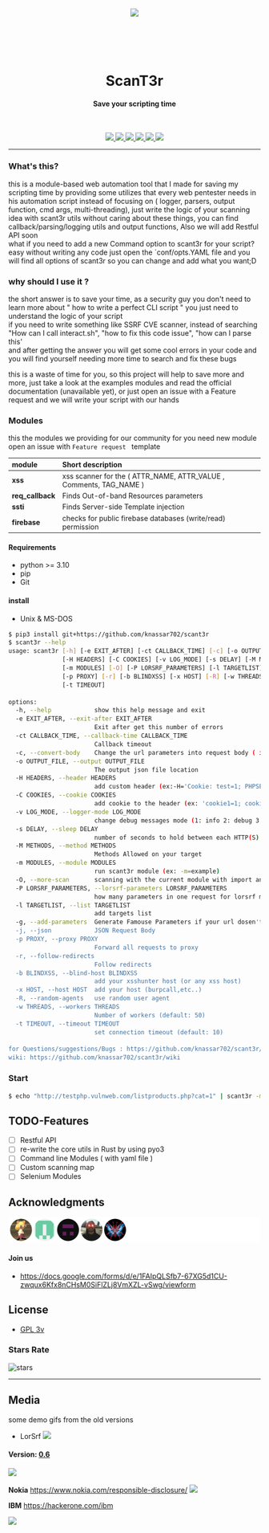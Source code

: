 
<h3 align="center">
  <img src="https://user-images.githubusercontent.com/45688522/173450798-63ea513f-06aa-4845-8512-7262d97285ac.png" width="600px">
</h3>



<h1 align="center">
  <br>
  <br>
  ScanT3r <br><h4 align="center">Save your scripting time</h4>
  <br>  
</h1>

<p align="center">
  <a href="https://github.com//scant3r/releases">
    <img src="https://img.shields.io/github/release/knassar702/scant3r.svg">
  </a>
  <a href="https://github.com/knassar702/scant3r/issues?q=is%3Aissue+is%3Aclosed">
      <img src="https://img.shields.io/github/issues-closed-raw/knassar702/scant3r?color=dark-green&label=issues%20fixed">
  </a>
  <a href="https://img.shields.io/github/stars/knassar702/scant3r">
      <img src="https://img.shields.io/github/stars/knassar702/scant3r">
  </a>
  <a href="https://img.shields.io/github/forks/knassar702/scant3r">
      <img src="https://img.shields.io/github/forks/knassar702/scant3r">
  </a>
  <a href="https://img.shields.io/github/issues/knassar702/scant3r">
      <img src="https://img.shields.io/github/issues/knassar702/scant3r">
  </a>
  <a href="https://img.shields.io/github/license/knassar702/scant3r">
      <img src="https://img.shields.io/github/license/knassar702/scant3r">
  </a>
</p>

***

### What's this?
this is a module-based web automation tool that I made for saving my scripting
time by providing some utilizes that every web pentester needs in his automation script
instead of focusing on ( logger, parsers, output function, cmd args, multi-threading),
just write the logic of your scanning idea with scant3r utils without caring
about these things, you can find callback/parsing/logging utils and output functions, Also we will add Restful API soon <br>
what if you need to add a new Command option to scant3r for your script? <br>
easy without writing any code just open the `conf/opts.YAML file and you will find all options of scant3r so you can change and add what you want;D


### why should I use it ?
the short answer is to save your time, as a security guy you don't need to
learn more about " how to write a perfect CLI script " you just need to
understand the logic of your script <br> if you need to write something like SSRF
CVE scanner, instead of searching "How can I call interact.sh", "how to fix this
code issue", "how can I parse this' <br> and after getting the answer you will get
some cool errors in your code and you will find yourself needing more time to
search and fix these bugs <br>

this is a waste of time for you, so this project will help to
save more and more, just take a look at the examples modules and read the
official documentation (unavailable yet), or just open an issue with a
Feature request and we will write your script with our hands

### Modules

this the modules we providing for our community for you need new module open an issue with `Feature request
` template 

| module         | Short description                                           |
| :------------- | :-------------                                               |
| **xss** | xss scanner for the ( ATTR_NAME, ATTR_VALUE , Comments, TAG_NAME ) |
| **req_callback**     | Finds Out-of-band Resources parameters |
| **ssti**       | Finds Server-side Template injection                                         |
| **firebase**   | checks for public firebase databases (write/read) permission  |

#### Requirements
* python >= 3.10
* pip
* Git

#### install
* Unix & MS-DOS

```bash
$ pip3 install git+https://github.com/knassar702/scant3r
$ scant3r --help
usage: scant3r [-h] [-e EXIT_AFTER] [-ct CALLBACK_TIME] [-c] [-o OUTPUT_FILE]
               [-H HEADERS] [-C COOKIES] [-v LOG_MODE] [-s DELAY] [-M METHODS]
               [-m MODULES] [-O] [-P LORSRF_PARAMETERS] [-l TARGETLIST] [-g] [-j]
               [-p PROXY] [-r] [-b BLINDXSS] [-x HOST] [-R] [-w THREADS]
               [-t TIMEOUT]

options:
  -h, --help            show this help message and exit
  -e EXIT_AFTER, --exit-after EXIT_AFTER
                        Exit after get this number of errors
  -ct CALLBACK_TIME, --callback-time CALLBACK_TIME
                        Callback timeout
  -c, --convert-body    Change the url parameters into request body ( in non-GET methods )
  -o OUTPUT_FILE, --output OUTPUT_FILE
                        The output json file location
  -H HEADERS, --header HEADERS
                        add custom header (ex:-H='Cookie: test=1; PHPSESSID=test')
  -C COOKIES, --cookie COOKIES
                        add cookie to the header (ex: 'cookie1=1; cookie2=2')
  -v LOG_MODE, --logger-mode LOG_MODE
                        change debug messages mode (1: info 2: debug 3: warning 4: error)
  -s DELAY, --sleep DELAY
                        number of seconds to hold between each HTTP(S) requests.
  -M METHODS, --method METHODS
                        Methods Allowed on your target
  -m MODULES, --module MODULES
                        run scant3r module (ex: -m=example)
  -O, --more-scan       scanning with the current module with import another modules (eg: lorsrf xss/ssti scanner)
  -P LORSRF_PARAMETERS, --lorsrf-parameters LORSRF_PARAMETERS
                        how many parameters in one request for lorsrf module
  -l TARGETLIST, --list TARGETLIST
                        add targets list
  -g, --add-parameters  Generate Famouse Parameters if your url dosen't have parameters
  -j, --json            JSON Request Body
  -p PROXY, --proxy PROXY
                        Forward all requests to proxy
  -r, --follow-redirects
                        Follow redirects
  -b BLINDXSS, --blind-host BLINDXSS
                        add your xsshunter host (or any xss host)
  -x HOST, --host HOST  add your host (burpcall,etc..)
  -R, --random-agents   use random user agent
  -w THREADS, --workers THREADS
                        Number of workers (default: 50)
  -t TIMEOUT, --timeout TIMEOUT
                        set connection timeout (default: 10)

for Questions/suggestions/Bugs : https://github.com/knassar702/scant3r/issues
wiki: https://github.com/knassar702/scant3r/wiki
```


### Start
```bash
$ echo "http://testphp.vulnweb.com/listproducts.php?cat=1" | scant3r -m all 
```

## TODO-Features
* [ ] Restful API
* [ ] re-write the core utils in Rust by using pyo3 
* [ ] Command line Modules ( with yaml file )
* [ ] Custom scanning map
* [ ] Selenium Modules

## Acknowledgments
![cont](CONTRIBUTORS.svg)


#### Join us 
* https://docs.google.com/forms/d/e/1FAIpQLSfb7-67XG5d1CU-zwqux6Kfx8nCHsM0SiFlZLj8VmXZL-vSwg/viewform

## License
* [GPL 3v](https://github.com/knassar702/scant3r/blob/master/LICENSE)


### Stars Rate
![stars](https://starchart.cc/knassar702/scant3r.svg)

***

## Media
some demo gifs from the old versions

* LorSrf
![](.src/output.gif)

#### Version: [0.6](https://github.com/knassar702/scant3r/releases/tag/0.6)

![](.src/all.gif)

**Nokia** https://www.nokia.com/responsible-disclosure/
![](.src/nokia.gif)

**IBM** https://hackerone.com/ibm

![](.src/ibm.png)
